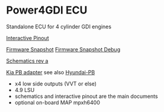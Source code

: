# Power4GDI ECU

Standalone ECU for 4 cylinder GDI engines

[Interactive Pinout](https://rusefi.com/docs/pinouts/hellen/Power4GDI/)

[Firmware Snapshot](https://rusefi.com/build_server/rusefi_bundle_alphax-4k-gdi.zip)
[Firmware Snapshot Debug](https://rusefi.com/build_server/rusefi_bundle_alphax-4k-gdi_debug.zip)

[Schematics rev a](Hardware/Hellen/alphax-4K-GDI-a-schematic.pdf)

[Kia PB adapter](https://rusefi.com/docs/pinouts/Hyundai-Kia-PB-platform-adapter/) see also [Hyundai-PB](https://github.com/rusefi/rusefi/wiki/Hellen-Hyundai-PB)

* x4 low side outputs (VVT or else)
* 4.9 LSU
* schematics and interactive pinout are the main documents
* optional on-board MAP mpxh6400
